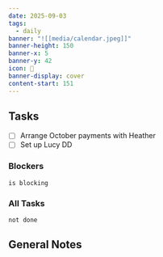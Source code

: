 ```yaml
---
date: 2025-09-03
tags:
  - daily
banner: "![[media/calendar.jpeg]]"
banner-height: 150
banner-x: 5
banner-y: 42
icon: 📆
banner-display: cover
content-start: 151
---
```


## Tasks

- [ ] Arrange October payments with Heather
- [ ] Set up Lucy DD
### Blockers
```tasks
is blocking
```

### All Tasks
```tasks
not done
```

## General Notes
